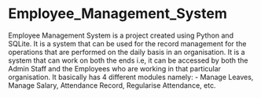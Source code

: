 # Employee_Management_System
Employee Management System is a project created using Python and SQLite. It is a system that can be used for the record management for the operations that are performed on the 
daily basis in an organisation. It is a system that can work on both the ends i.e, it can be accessed by both the Admin Staff and the Employees who are working in that 
particular organisation. It basically has 4 different modules namely: - Manage Leaves, Manage Salary, Attendance Record, Regularise Attendance, etc.
